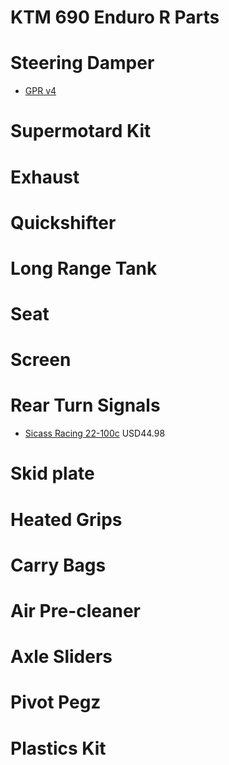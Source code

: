 KTM 690 Enduro R Parts
======================

# Steering Damper

* [GPR v4](http://www.gprstabilizer.com/shopping_dirtbikes_ktm_690-enduro-r_12-14)

# Supermotard Kit 

# Exhaust

# Quickshifter

# Long Range Tank

# Seat

# Screen

# Rear Turn Signals

* [Sicass Racing 22-100c](http://sicassracing.com/store/turn_signals/led/orange_lens_led_flat_mount_ktm?cPath=105_46_2222) USD44.98

# Skid plate

# Heated Grips

# Carry Bags

# Air Pre-cleaner

# Axle Sliders

# Pivot Pegz

# Plastics Kit


